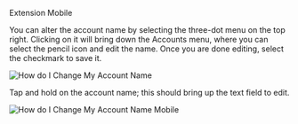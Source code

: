 

Extension Mobile


You can alter the account name by selecting the three-dot menu on the top right. Clicking on it will bring down the Accounts menu, where you can select the pencil icon and edit the name. Once you are done editing, select the checkmark to save it.


![How do I Change My Account Name](https://support.metamask.io/hc/article_attachments/9186153019675/How_do_I_Change_My_Account_Name.gif)




Tap and hold on the account name; this should bring up the text field to edit.


![How do I Change My Account Name Mobile](https://support.metamask.io/hc/article_attachments/9186213838747/How_do_I_Change_My_Account_Name_Mobile.gif)



